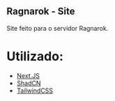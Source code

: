 ## Ragnarok - Site
Site feito para o servidor Ragnarok.

# Utilizado:

- [Next.JS](https://nextjs.org/)
- [ShadCN](https://ui.shadcn.com/)
- [TailwindCSS](https://tailwindcss.com/)